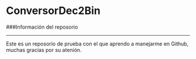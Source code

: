 # ConversorDec2Bin
###Información del reposorio
***
Este es un reposorio de prueba con el que aprendo a manejarme en Github, muchas gracias por su atenión.